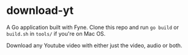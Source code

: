 # download-yt

A Go application built with Fyne. Clone this repo and run `go build` or `build.sh` in `tools/` if you're on Mac OS.

Download any Youtube video with either just the video, audio or both.
